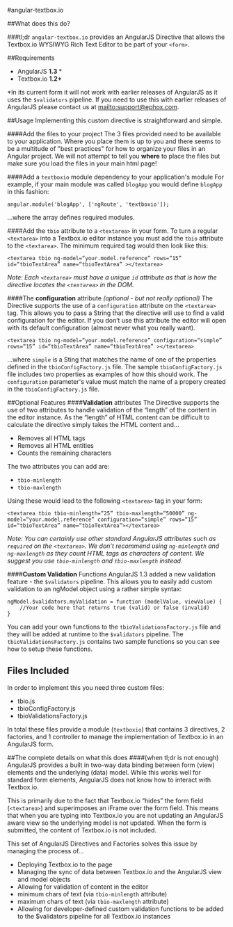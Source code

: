#angular-textbox.io

##What does this do?

###tl;dr
`angular-textbox.io` provides an AngularJS Directive that allows the Textbox.io WYSIWYG Rich Text Editor to be part of your `<form>`.

##Requirements
* AngularJS **1.3** *
* Textbox.io **1.2+**

*In its current form it will not work with earlier releases of AngularJS as it uses the `$validators` pipeline.  If you need to use this with earlier releases of AngularJS please contact us at <mailto:support@ephox.com>.

##Usage
Implementing this custom directive is straightforward and simple.

####Add the files to your project
The 3 files provided need to be available to your application.  Where you place them is up to you and there seems to be a multitude of "best practices" for how to organize your files in an Angular project.  We will not attempt to tell you **where** to place the files but make sure you load the files in your main html page!

####Add a `textboxio` module dependency to your application's module
For example, if your main module was called `blogApp` you would define `blogApp` in this fashion:

`angular.module('blogApp', ['ngRoute', 'textboxio']);`

...where the array defines required modules.

####Add the `tbio` attribute to a `<textarea>` in your form.
To turn a regular `<textarea>` into a Textbox.io editor instance you must add the `tbio` attribute to the `<textarea>`.  The minimum required tag would then look like this:

`<textarea tbio ng-model=“your.model.reference” rows=“15” id=“tbioTextArea” name=“tbioTextArea” ></textarea>`

*Note:  Each `<textarea>` must have a unique `id` attribute as that is how the directive locates the `<textarea>` in the DOM.*

####The **configuration** attribute *(optional - but not really optional)*
The Directive supports the use of a `configuration` attribute on the `<textarea>` tag.  This allows you to pass a String that the directive will use to find a valid configuration for the editor.  If you don’t use this attribute the editor will open with its default configuration (almost never what you really want).

`<textarea tbio ng-model=“your.model.reference” configuration=“simple” rows=“15” id=“tbioTextArea” name=“tbioTextArea” ></textarea>`

…where `simple` is a Sting that matches the name of one of the properties defined in the `tbioConfigFactory.js` file.  The sample `tbioConfigFactory.js` file includes two properties as examples of how this should work.  The `configuration` parameter's value must match the name of a propery created in the `tbioConfigFactory.js` file.

##Optional Features
####**Validation** attributes
The Directive supports the use of two attributes to handle validation of the “length” of the content in the editor instance.  As the “length” of HTML content can be difficult to calculate the directive simply takes the HTML content and…

* Removes all HTML tags
* Removes all HTML entities
* Counts the remaining characters

The two attributes you can add are:

* `tbio-minlength`
* `tbio-maxlength`

Using these would lead to the following `<textarea>` tag in your form:

`<textarea tbio tbio-minlength=“25” tbio-maxlength=“50000” ng-model=“your.model.reference” configuration=“simple” rows=“15” id=“tbioTextArea” name=“tbioTextArea”></textarea>`

*Note:  You can certainly use other standard AngularJS attributes such as `required` on the `<textarea>`.  We don’t recommend using `ng-minlength` and `ng-maxlength` as they count HTML tags as characters of content.  We suggest you use `tbio-minlength` and `tbio-maxlength` instead.*

####**Custom Validation** Functions
AngularJS 1.3 added a new validation feature - the `$validators` pipeline.  This allows you to easily add custom validation to an ngModel object using a rather simple syntax:

```
ngModel.$validators.myValidation = function (modelValue, viewValue) {
    //Your code here that returns true (valid) or false (invalid)
}
```

You can add your own functions to the `tbioValidationsFactory.js` file and they will be added at runtime to the `$validators` pipeline.  The `tbioValidationsFactory.js` contains two sample functions so you can see how to setup these functions.

## Files Included
In order to implement this you need three custom files:

* tbio.js
* tbioConfigFactory.js
* tbioValidationsFactory.js

In total these files provide a module (`textboxio`) that contains 3 directives, 2 factories, and 1 controller to manage the implementation of Textbox.io  in an AngularJS form.


##The complete details on what this does
####(when tl;dr is not enough)
AngularJS provides a built in two-way data binding between form (view) elements and the underlying (data) model.  While this works well for standard form elements, AngularJS does not know how to interact with Textbox.io.

This is primarily due to the fact that Textbox.io “hides” the form field (`<textarea>`) and superimposes an iFrame over the form field.  This means that when you are typing into Textbox.io you are not updating an AngularJS aware view so the underlying model is not updated.  When the form is submitted, the content of Textbox.io is not included.

This set of AngularJS Directives and Factories solves this issue by managing the process of...

* Deploying Textbox.io to the page
* Managing the sync of data between Textbox.io and the AngularJS view and model objects
* Allowing for validation of content in the editor
 * minimum chars of text (via `tbio-minlength` attribute)
 * maximum chars of text (via `tbio-maxlength` attribute)
* Allowing for developer-defined custom validation functions to be added to the $validators pipeline for all Textbox.io instances
